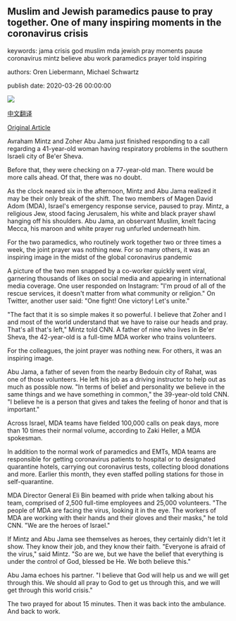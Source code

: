 ## Muslim and Jewish paramedics pause to pray together. One of many inspiring moments in the coronavirus crisis

keywords: jama crisis god muslim mda jewish pray moments pause coronavirus mintz believe abu work paramedics prayer told inspiring

authors: Oren Liebermann, Michael Schwartz

publish date: 2020-03-26 00:00:00

![](https://cdn.cnn.com/cnnnext/dam/assets/200326145335-02-israel-emergency-services-praying-super-tease.jpg)

[中文翻译](Muslim%20and%20Jewish%20paramedics%20pause%20to%20pray%20together.%20One%20of%20many%20inspiring%20moments%20in%20the%20coronavirus%20crisis_zh.md)

[Original Article](https://edition.cnn.com/2020/03/26/middleeast/israel-muslim-jew-coronavirus-paramedic-intl/index.html)

Avraham Mintz and Zoher Abu Jama just finished responding to a call regarding a 41-year-old woman having respiratory problems in the southern Israeli city of Be'er Sheva.

Before that, they were checking on a 77-year-old man. There would be more calls ahead. Of that, there was no doubt.

As the clock neared six in the afternoon, Mintz and Abu Jama realized it may be their only break of the shift. The two members of Magen David Adom (MDA), Israel's emergency response service, paused to pray. Mintz, a religious Jew, stood facing Jerusalem, his white and black prayer shawl hanging off his shoulders. Abu Jama, an observant Muslim, knelt facing Mecca, his maroon and white prayer rug unfurled underneath him.

For the two paramedics, who routinely work together two or three times a week, the joint prayer was nothing new. For so many others, it was an inspiring image in the midst of the global coronavirus pandemic

A picture of the two men snapped by a co-worker quickly went viral, garnering thousands of likes on social media and appearing in international media coverage. One user responded on Instagram: "I'm proud of all of the rescue services, it doesn't matter from what community or religion." On Twitter, another user said: "One fight\! One victory\! Let's unite."

"The fact that it is so simple makes it so powerful. I believe that Zoher and I and most of the world understand that we have to raise our heads and pray. That's all that's left," Mintz told CNN. A father of nine who lives in Be'er Sheva, the 42-year-old is a full-time MDA worker who trains volunteers.

For the colleagues, the joint prayer was nothing new. For others, it was an inspiring image.

Abu Jama, a father of seven from the nearby Bedouin city of Rahat, was one of those volunteers. He left his job as a driving instructor to help out as much as possible now. "In terms of belief and personality we believe in the same things and we have something in common," the 39-year-old told CNN. "I believe he is a person that gives and takes the feeling of honor and that is important."

Across Israel, MDA teams have fielded 100,000 calls on peak days, more than 10 times their normal volume, according to Zaki Heller, a MDA spokesman.

In addition to the normal work of paramedics and EMTs, MDA teams are responsible for getting coronavirus patients to hospital or to designated quarantine hotels, carrying out coronavirus tests, collecting blood donations and more. Earlier this month, they even staffed polling stations for those in self-quarantine.

MDA Director General Eli Bin beamed with pride when talking about his team, comprised of 2,500 full-time employees and 25,000 volunteers. "The people of MDA are facing the virus, looking it in the eye. The workers of MDA are working with their hands and their gloves and their masks," he told CNN. "We are the heroes of Israel."

If Mintz and Abu Jama see themselves as heroes, they certainly didn't let it show. They know their job, and they know their faith. "Everyone is afraid of the virus," said Mintz. "So are we, but we have the belief that everything is under the control of God, blessed be He. We both believe this."

Abu Jama echoes his partner. "I believe that God will help us and we will get through this. We should all pray to God to get us through this, and we will get through this world crisis."

The two prayed for about 15 minutes. Then it was back into the ambulance. And back to work.